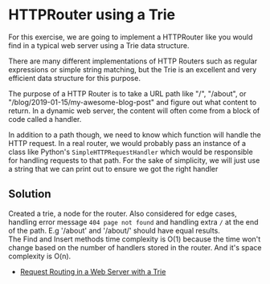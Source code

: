 # HTTPRouter using a Trie

For this exercise, we are going to implement a HTTPRouter like you would find in a typical web server using a 
Trie data structure.

There are many different implementations of HTTP Routers such as regular expressions or simple string matching, 
but the Trie is an excellent and very efficient data structure for this purpose.

The purpose of a HTTP Router is to take a URL path like "/", "/about", or "/blog/2019-01-15/my-awesome-blog-post" 
and figure out what content to return. In a dynamic web server, the content will often come from a block of code 
called a handler.

In addition to a path though, we need to know which function will handle the HTTP request. In a real router, we 
would probably pass an instance of a class like Python's `SimpleHTTPRequestHandler` which would be responsible for 
handling requests to that path. For the sake of simplicity, we will just use a string that we can print out to 
ensure we got the right handler

## Solution

Created a trie, a node for the router. 
Also considered for edge cases, handling error message `404 page not found` and handling extra `/` at the end 
of the path. E.g '/about' and '/about/' should have equal results.
<br>
The Find and Insert methods time complexity is O(1) because the time won't change based on the number of handlers 
stored in the router. 
And it's space complexity is O(n).

- [Request Routing in a Web Server with a Trie](#Problem_7_Request_Routing_in_a_Web_Server_with_a_Trie/Problem_7_Request_Routing_in_a_Web_Server_with_a_Trie.py)

